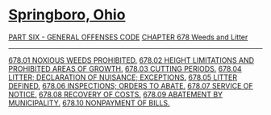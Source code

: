 [Springboro, Ohio](indexee20.html)
==================================

[PART SIX - GENERAL OFFENSES CODE](28a2a412.html) [CHAPTER 678 Weeds and
Litter](385da412.html)

* * * * *

[678.01 NOXIOUS WEEDS PROHIBITED.](3872a412.html) [678.02 HEIGHT
LIMITATIONS AND PROHIBITED AREAS OF GROWTH.](3878a412.html) [678.03
CUTTING PERIODS.](388aa412.html) [678.04 LITTER; DECLARATION OF
NUISANCE; EXCEPTIONS.](3890a412.html) [678.05 LITTER
DEFINED.](3895a412.html) [678.06 INSPECTIONS; ORDERS TO
ABATE.](3899a412.html) [678.07 SERVICE OF NOTICE.](389fa412.html)
[678.08 RECOVERY OF COSTS.](38a5a412.html) [678.09 ABATEMENT BY
MUNICIPALITY.](38a9a412.html) [678.10 NONPAYMENT OF
BILLS.](38ada412.html)
